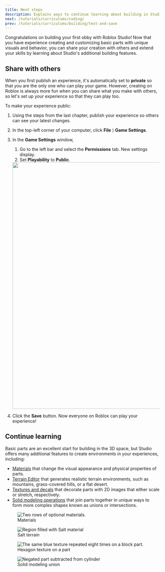 ```yaml
---
title: Next steps
description: Explains ways to continue learning about building in Studio.
next: /tutorials/curriculums/coding/
prev: /tutorials/curriculums/building/test-and-save
---
```


Congratulations on building your first obby with Roblox Studio! Now that you have experience creating and customizing basic parts with unique visuals and behavior, you can share your creation with others and extend your skills by learning about Studio's additional building features.

## Share with others

When you first publish an experience, it's automatically set to **private** so that you are the only one who can play your game. However, creating on Roblox is always more fun when you can share what you make with others, so let's set up your experience so that they can play too.

To make your experience public:

1. Using the steps from the last chapter, publish your experience so others can see your latest changes.

1. In the top-left corner of your computer, click **File** &rang; **Game Settings**.

1. In the **Game Settings** window,
   1. Go to the left bar and select the **Permissions** tab. New settings display.
   1. Set **Playability** to **Public**.

   <img src="../../../assets/education/general/Make-Public.png" width="800" />

1. Click the **Save** button. Now everyone on Roblox can play your experience!

## Continue learning

Basic parts are an excellent start for building in the 3D space, but Studio offers many additional features to create environments in your experiences, including:

- [Materials](../../../parts/materials.md) that change the visual appearance and physical properties of parts.
- [Terrain Editor](../../../parts/terrain.md) that generates realistic terrain environments, such as mountains, grass-covered hills, or a flat desert.
- [Textures and decals](../../../parts/textures-decals.md) that decorate parts with 2D images that either scale or stretch, respectively.
- [Solid modeling operations](../../../parts/solid-modeling.md) that join parts together in unique ways to form more complex shapes known as unions or intersections.

<GridContainer numColumns="2">
  <figure>
    <img src="../../../assets/tutorials/building-lesson/materials.png" alt="Two rows of optional materials." />
    <figcaption>Materials</figcaption>
  </figure>
  <figure>
    <img src="../../../assets/studio/terrain-editor/Fill-Region.jpg" alt="Region filled with Salt material" />
    <figcaption>Salt terrain</figcaption>
  </figure>
  <figure>
    <img src="../../../assets/tutorials/building-lesson/Texture-On-Surface.jpg" alt="The same blue texture repeated eight times on a block part." />
    <figcaption>Hexagon texture on a part</figcaption>
  </figure>
  <figure>
    <img src="../../../assets/modeling/solid-modeling/Negate-Result.jpg"  alt="Negated part subtracted from cylinder" />
    <figcaption>Solid modeling union</figcaption>
  </figure>
</GridContainer>
